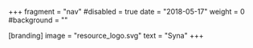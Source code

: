 +++
fragment = "nav"
#disabled = true
date = "2018-05-17"
weight = 0
#background = ""

[branding]
  image = "resource_logo.svg"
  text = "Syna"
+++
